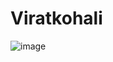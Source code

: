 # Viratkohali


![image](https://github.com/Akashpandey1507/Viratkohali/assets/124170332/dbad20ac-1593-4b70-9e3c-af93a06cb27d)
